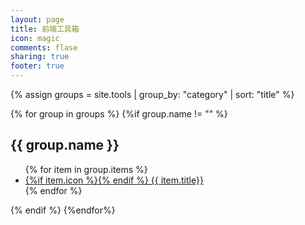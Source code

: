 ```yaml
---
layout: page
title: 前端工具箱
icon: magic
comments: flase
sharing: true
footer: true
---
```


{% assign groups = site.tools | group_by: "category" | sort: "title" %}

<div class="items f2enav">
	{% for group in groups %}
	{%if group.name != "" %}
	<div class="item clearfix">	
		<h2>{{ group.name }}</h2>	
		<ul class="toollist" >
		{% for item in group.items %}
		    <li><a href="{{ item.url }}" >{%if item.icon %}<i class="fa fa-{{item.icon}}"></i>{% endif %} {{ item.title}}</a></li>
		{% endfor %}
		</ul>
	</div>
	{% endif %}
	{%endfor%}
</div>
